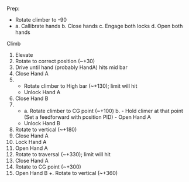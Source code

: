 Prep:
- Rotate climber to -90
- 
    a. Callibrate hands
    b. Close hands
    c. Engage both locks
    d. Open both hands


Climb
1. Elevate
2. Rotate to correct position (~+30)
3. Drive until hand (probably HandA) hits mid bar
4. Close Hand A
5. 
    - Rotate climber to High bar (~+130); limit will hit
    - Unlock Hand A
6. Close Hand B
7. 
    -
        a. Rotate climber to CG point (~+100)
        b. 
            - Hold climer at that point (Set a feedforward with position PID)
            - Open Hand A
    - Unlock Hand B
9. Rotate to vertical (~+180)
10. Close Hand A
11. Lock Hand A
12. Open Hand A
13. Rotate to traversal (~+330); limit will hit
14. Close Hand A
15. Rotate to CG point (~+300)
16. Open Hand B
+. Rotate to vertical (~+360)
